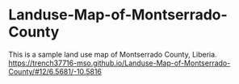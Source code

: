 # Landuse-Map-of-Montserrado-County
This is a sample land use map of Montserrado County, Liberia.
https://trench37716-mso.github.io/Landuse-Map-of-Montserrado-County/#12/6.5681/-10.5816
